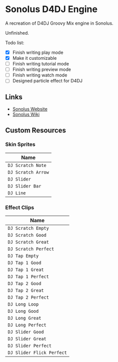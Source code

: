 # Sonolus D4DJ Engine

A recreation of D4DJ Groovy Mix engine in Sonolus.

Unfinished.

Todo list:

- [x] Finish writing play mode
- [x] Make it customizable
- [ ] Finish writing tutorial mode
- [ ] Finish writing preview mode
- [ ] Finish writing watch mode
- [ ] Designed particle effect for D4DJ

## Links

-   [Sonolus Website](https://sonolus.com)
-   [Sonolus Wiki](https://github.com/NonSpicyBurrito/sonolus-wiki)

## Custom Resources

### Skin Sprites

| Name                                          |
| --------------------------------------------- |
| `DJ Scratch Note`                             |
| `DJ Scratch Arrow`                            |
| `DJ Slider`                                   |
| `DJ Slider Bar`                               |
| `DJ Line`                                     |

### Effect Clips

| Name                                          |
| --------------------------------------------- |
| `DJ Scratch Empty`                            |
| `DJ Scratch Good`                             |
| `DJ Scratch Great`                            |
| `DJ Scratch Perfect`                          |
| `DJ Tap Empty`                                |
| `DJ Tap 1 Good`                               |
| `DJ Tap 1 Great`                              |
| `DJ Tap 1 Perfect`                            |
| `DJ Tap 2 Good`                               |
| `DJ Tap 2 Great`                              |
| `DJ Tap 2 Perfect`                            |
| `DJ Long Loop`                                |
| `DJ Long Good`                                |
| `DJ Long Great`                               |
| `DJ Long Perfect`                             |
| `DJ Slider Good`                              |
| `DJ Slider Great`                             |
| `DJ Slider Perfect`                           |
| `DJ Slider Flick Perfect`                     |
